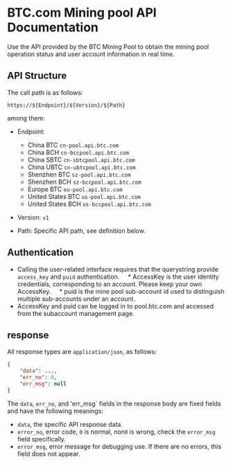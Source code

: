# BTC.com Mining pool API Documentation

Use the API provided by the BTC Mining Pool to obtain the mining pool operation status and user account information in real time.

## API Structure

The call path is as follows:

`https://${Endpoint}/${Version}/${Path}`

among them:

* Endpoint:
    * China BTC `cn-pool.api.btc.com`
    * China BCH `cn-bccpool.api.btc.com`
    * China SBTC `cn-sbtcpool.api.btc.com`
    * China UBTC `cn-ubtcpool.api.btc.com`
    * Shenzhen BTC `sz-pool.api.btc.com`
    * Shenzhen BCH `sz-bccpool.api.btc.com`
    * Europe BTC `eu-pool.api.btc.com`
    * United States BTC `us-pool.api.btc.com`
    * United States BCH `us-bccpool.api.btc.com`

* Version: `v1`
* Path: Specific API path, see definition below.

## Authentication
* Calling the user-related interface requires that the querystring provide `access_key` and `puid` authentication.
    * AccessKey is the user identity credentials, corresponding to an account. Please keep your own AccessKey.
    * puid is the mine pool sub-account id used to distinguish multiple sub-accounts under an account.
* AccessKey and puid can be logged in to pool.btc.com and accessed from the subaccount management page.

## response

All response types are `application/json`, as follows:

``` json
{
    "data": ...,
    "err_no": 0,
    "err_msg": null
}
```

The `data`, `err_no`, and ʻerr_msg` fields in the response body are fixed fields and have the following meanings:
* `data`, the specific API response data.
* `error_no`, error code, `0` is normal, non`0` is wrong, check the `error_msg` field specifically.
* `error_msg`, error message for debugging use. If there are no errors, this field does not appear.